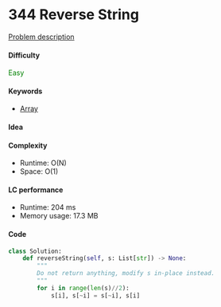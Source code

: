 344 Reverse String
=======================
[Problem description](https://leetcode.com/problems/reverse-string/)

#### Difficulty
<span style="color:green">Easy</span>

#### Keywords
- [Array](../categories/array.md)

#### Idea


#### Complexity
- Runtime: O(N) 
- Space: O(1)

#### LC performance
- Runtime: 204 ms
- Memory usage: 17.3 MB

#### Code
```python
class Solution:
    def reverseString(self, s: List[str]) -> None:
        """
        Do not return anything, modify s in-place instead.
        """
        for i in range(len(s)//2):
            s[i], s[~i] = s[~i], s[i]
```